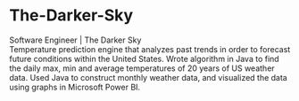 # The-Darker-Sky
Software Engineer | The Darker Sky	
Temperature prediction engine that analyzes past trends in order to forecast future conditions within the United States.
Wrote algorithm in Java to find the daily max, min and average temperatures of 20 years of US weather data.
Used Java to construct monthly weather data, and visualized the data using graphs in Microsoft Power BI.
